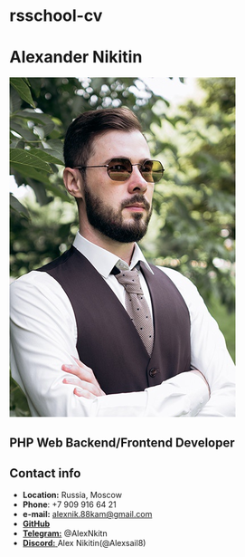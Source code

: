 # rsschool-cv

# Alexander Nikitin

![avatar](/images/avatar.jpg)

## PHP Web Backend/Frontend Developer

## Contact info

- **Location:** Russia, Moscow
- **Phone**: +7 909 916 64 21
- **e-mail:** [alexnik.88kam@gmail.com](mailto:alexnik.88kam@gmail.com)
- [**GitHub**](https://github.com/Alexsail8)
- [**Telegram:**](https://t.me/AlexNkitn) @AlexNkitn
- [**Discord:** ](https://discord.com/) Alex Nikitin(@Alexsail8)
